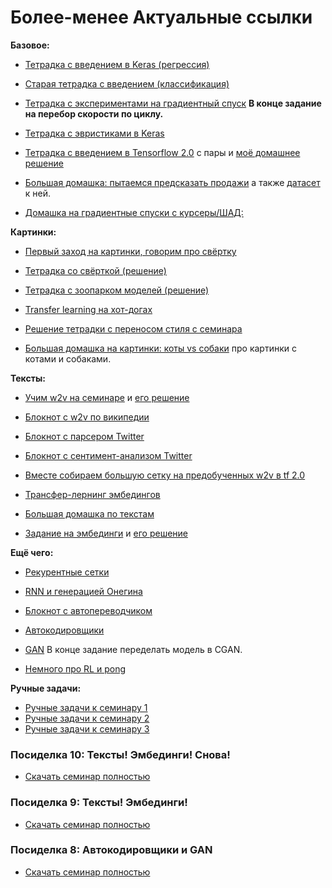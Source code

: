 # Более-менее Актуальные ссылки


__Базовое:__

* [Тетрадка с введением в Keras (регрессия)](https://nbviewer.jupyter.org/github/FUlyankin/neural_nets_econ/blob/master/2019/sem_1/sem1_keras_intro.ipynb)
* [Старая тетрадка с введением (классификация)](https://nbviewer.jupyter.org/github/FUlyankin/neural_nets_hse_dpo/blob/master/sems_2019_spring/sem_1/Keras_classification_intro.ipynb)

* [Тетрадка с экспериментами на градиентный спуск](https://nbviewer.jupyter.org/github/FUlyankin/neural_nets_econ/blob/master/2019/sem_2/Keras_SGD_experiments.ipynb) __В конце задание на перебор скорости по циклу.__
* [Тетрадка с эвристиками в Keras](https://nbviewer.jupyter.org/github/FUlyankin/neural_nets_econ/blob/master/2019/sem_5/batchnorm_init_skip_solve.ipynb)

* [Тетрадка с введением в Tensorflow 2.0](https://nbviewer.jupyter.org/github/FUlyankin/neural_nets_econ/blob/master/2019/sem_4/tensorflow2.ipynb) с пары и [моё домашнее решение](https://nbviewer.jupyter.org/github/FUlyankin/neural_nets_econ/blob/master/2019/sem_4/tensorflow2_solve.ipynb)


* [Большая домашка: пытаемся предсказать продажи](https://nbviewer.jupyter.org/github/FUlyankin/neural_nets_econ/blob/master/2019/sem_1/HW1.ipynb) а также [датасет](https://github.com/FUlyankin/neural_nets_econ/blob/master/2019/sem_1/walmart.csv) к ней.
* [Домашка на градиентные спуски с курсеры/ШАД:](https://nbviewer.jupyter.org/github/FUlyankin/neural_nets_econ/blob/master/2019/sem_2/HW2_gradient.ipynb)


__Картинки:__

* [Первый заход на картинки, говорим про свёртку](https://nbviewer.jupyter.org/github/FUlyankin/neural_nets_econ/blob/master/2019/sem_5/1.%20Convolution.ipynb)
* [Тетрадка со свёрткой (решение)](https://nbviewer.jupyter.org/github/FUlyankin/neural_nets_econ/blob/master/2019/sem_6_pic/our_first_cnn_solve.ipynb)
* [Тетрадка с зоопарком моделей (решение)](https://nbviewer.jupyter.org/github/FUlyankin/neural_nets_econ/blob/master/2019/sem_6_pic/Neural_nets_ZOO_solve.ipynb)

* [Transfer learning на хот-догах](https://nbviewer.jupyter.org/github/FUlyankin/neural_nets_econ/blob/master/2019/sem_7_pic/transfer_learning_images.ipynb)
* [Решение тетрадки с переносом стиля с семинара](https://nbviewer.jupyter.org/github/FUlyankin/neural_nets_econ/blob/master/2019/sem_7_pic/neural-style-transfer_solve.ipynb)



* [Большая домашка на картинки: коты vs собаки](https://nbviewer.jupyter.org/github/FUlyankin/neural_nets_econ/blob/master/2019/sem_7_pic/HW_cats.ipynb) про картинки с котами и собаками.


__Тексты:__

* [Учим w2v на семинаре](https://nbviewer.jupyter.org/github/FUlyankin/neural_nets_econ/blob/master/2019/sem_9_text/1.%20Train_w2v.ipynb) и [его решение](https://nbviewer.jupyter.org/github/FUlyankin/neural_nets_econ/blob/master/2019/sem_9_text/1.%20Train_w2v_solve.ipynb)
* [Блокнот с w2v по википедии](https://nbviewer.jupyter.org/github/FUlyankin/neural_nets_hse_dpo/blob/master/sems_2019_spring/sem_8/8.1%20wikipedia_w2v.ipynb)
* [Блокнот с парсером Twitter](https://nbviewer.jupyter.org/github/FUlyankin/neural_nets_hse_dpo/blob/master/sems_2019_spring/sem_8/8.2%20Twitter%20parser.ipynb)
* [Блокнот с сентимент-анализом Twitter](https://nbviewer.jupyter.org/github/FUlyankin/neural_nets_hse_dpo/blob/master/sems_2019_spring/sem_8/8.3%20LSTM_sentiment.ipynb)
* [Вместе собираем большую сетку на предобученных w2v в tf 2.0](https://nbviewer.jupyter.org/github/FUlyankin/neural_nets_econ/blob/master/2019/sem_10_text/workshop/my_old_worshop.ipynb)
* [Трансфер-лернинг эмбедингов](https://nbviewer.jupyter.org/github/FUlyankin/neural_nets_hse_dpo/blob/master/sems_2019_spring/sem_8/8.5%20ebeddings_transfer%20learning.ipynb)

* [Большая домашка по текстам](https://github.com/FUlyankin/neural_nets_hse_dpo/blob/master/sems_2019_spring/sem_10/HW4_2.ipynb)
* [Задание на эмбединги](https://nbviewer.jupyter.org/github/FUlyankin/neural_nets_hse_dpo/blob/master/sems_2019_spring/sem_8/task.ipynb)  и [его решение](https://nbviewer.jupyter.org/github/FUlyankin/neural_nets_hse_dpo/blob/master/sems_2019_spring/sem_8/task_solve.ipynb)


__Ещё чего:__

* [Рекурентные сетки](https://nbviewer.jupyter.org/github/FUlyankin/neural_nets_hse_dpo/blob/master/sems_2020/1.%20rnn_time_series.ipynb)
* [RNN и генерацией Онегина](https://nbviewer.jupyter.org/github/FUlyankin/neural_nets_hse_dpo/blob/master/sems_2019_spring/sem_9/LSTM_onegin.ipynb)

* [Блокнот с автопереводчиком](https://nbviewer.jupyter.org/github/FUlyankin/neural_nets_hse_dpo/blob/master/sems_2019_spring/sem_10/autotranslate.ipynb)
* [Автокодировщики](https://nbviewer.jupyter.org/github/FUlyankin/neural_nets_hse_dpo/blob/master/sems_2020/4.%20%D0%90%D0%B2%D1%82%D0%BE%D1%8D%D0%BD%D0%BA%D0%BE%D0%B4%D0%B5%D1%80%D1%8B%20MNIST.ipynb)
* [GAN](https://nbviewer.jupyter.org/github/FUlyankin/neural_nets_econ/blob/master/2019/sem_8_pic/GAN_v2_solve.ipynb) В конце задание переделать модель в CGAN.
* [Немного про RL и pong](https://nbviewer.jupyter.org/github/FUlyankin/neural_nets_hse_dpo/blob/master/sems_2020/1.%20RL.ipynb)




__Ручные задачи:__

* [Ручные задачи к семинару 1](https://github.com/FUlyankin/neural_nets_econ/blob/master/2019/sem_1/tasks_1.pdf)
* [Ручные задачи к семинару 2](https://github.com/FUlyankin/neural_nets_econ/blob/master/2019/sem_2/tasks_2.pdf)
* [Ручные задачи к семинару 3](https://github.com/FUlyankin/neural_nets_econ/blob/master/2019/sem_3/tasks_3.pdf)













### Посиделка 10: Тексты! Эмбединги! Снова!

* [Скачать семинар полностью](https://github.com/FUlyankin/neural_nets_econ/raw/master/2019/sem_10_text/sem_10.zip)

### Посиделка 9: Тексты! Эмбединги!

* [Скачать семинар полностью](https://github.com/FUlyankin/neural_nets_econ/raw/master/2019/sem_9_text/sem_9.zip)


### Посиделка 8: Автокодировщики и GAN

* [Скачать семинар полностью](https://github.com/FUlyankin/neural_nets_econ/raw/master/2019/sem_8_pic/sem_8.zip)
